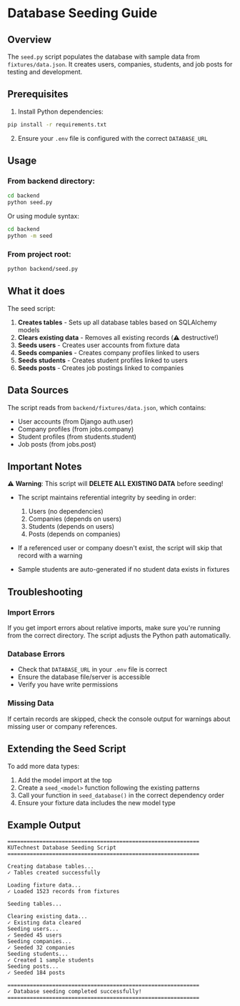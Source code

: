 # Database Seeding Guide

## Overview

The `seed.py` script populates the database with sample data from `fixtures/data.json`. It creates users, companies, students, and job posts for testing and development.

## Prerequisites

1. Install Python dependencies:
```bash
pip install -r requirements.txt
```

2. Ensure your `.env` file is configured with the correct `DATABASE_URL`

## Usage

### From backend directory:
```bash
cd backend
python seed.py
```

Or using module syntax:
```bash
cd backend
python -m seed
```

### From project root:
```bash
python backend/seed.py
```

## What it does

The seed script:

1. **Creates tables** - Sets up all database tables based on SQLAlchemy models
2. **Clears existing data** - Removes all existing records (⚠️ destructive!)
3. **Seeds users** - Creates user accounts from fixture data
4. **Seeds companies** - Creates company profiles linked to users
5. **Seeds students** - Creates student profiles linked to users
6. **Seeds posts** - Creates job postings linked to companies

## Data Sources

The script reads from `backend/fixtures/data.json`, which contains:
- User accounts (from Django auth.user)
- Company profiles (from jobs.company)
- Student profiles (from students.student)
- Job posts (from jobs.post)

## Important Notes

⚠️ **Warning**: This script will **DELETE ALL EXISTING DATA** before seeding!

- The script maintains referential integrity by seeding in order:
  1. Users (no dependencies)
  2. Companies (depends on users)
  3. Students (depends on users)
  4. Posts (depends on companies)

- If a referenced user or company doesn't exist, the script will skip that record with a warning

- Sample students are auto-generated if no student data exists in fixtures

## Troubleshooting

### Import Errors
If you get import errors about relative imports, make sure you're running from the correct directory. The script adjusts the Python path automatically.

### Database Errors
- Check that `DATABASE_URL` in your `.env` file is correct
- Ensure the database file/server is accessible
- Verify you have write permissions

### Missing Data
If certain records are skipped, check the console output for warnings about missing user or company references.

## Extending the Seed Script

To add more data types:

1. Add the model import at the top
2. Create a `seed_<model>` function following the existing patterns
3. Call your function in `seed_database()` in the correct dependency order
4. Ensure your fixture data includes the new model type

## Example Output

```
============================================================
KUTechnest Database Seeding Script
============================================================

Creating database tables...
✓ Tables created successfully

Loading fixture data...
✓ Loaded 1523 records from fixtures

Seeding tables...

Clearing existing data...
✓ Existing data cleared
Seeding users...
✓ Seeded 45 users
Seeding companies...
✓ Seeded 32 companies
Seeding students...
✓ Created 1 sample students
Seeding posts...
✓ Seeded 184 posts

============================================================
✓ Database seeding completed successfully!
============================================================
```
